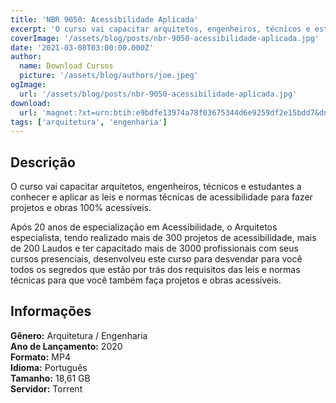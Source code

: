 ```yaml
---
title: 'NBR 9050: Acessibilidade Aplicada'
excerpt: 'O curso vai capacitar arquitetos, engenheiros, técnicos e estudantes a conhecer e aplicar as leis e normas técnicas de acessibilidade para fazer projetos e obras 100% acessíveis.  Após 20 anos de especialização em Acessibilidade, o Arquitetos especialista, tendo realizado mais de 300 projeto'
coverImage: '/assets/blog/posts/nbr-9050-acessibilidade-aplicada.jpg'
date: '2021-03-08T03:00:00.000Z'
author:
  name: Download Cursos
  picture: '/assets/blog/authors/joe.jpeg'
ogImage:
  url: '/assets/blog/posts/nbr-9050-acessibilidade-aplicada.jpg'
download:
  url: 'magnet:?xt=urn:btih:e9bdfe13974a78f03675344d6e9259df2e15bdd7&dn=NBR%209050%20-%20Acessibilidade%20Aplicada&tr=udp%3a%2f%2ftracker.openbittorrent.com%3a80%2fannounce&tr=udp%3a%2f%2ftracker.opentrackr.org%3a1337%2fannounce'
tags: ['arquitetura', 'engenharia']
---
```

<h2>Descrição</h2>
<p>O curso vai capacitar arquitetos, engenheiros, técnicos e estudantes a conhecer e aplicar as leis e normas técnicas de acessibilidade para fazer projetos e obras 100% acessíveis.</p><p>Após 20 anos de especialização em Acessibilidade, o Arquitetos especialista, tendo realizado mais de 300 projetos de acessibilidade, mais de 200 Laudos e ter capacitado mais de 3000 profissionais com seus cursos presenciais, desenvolveu este curso para desvendar para você todos os segredos que estão por trás dos requisitos das leis e normas técnicas para que você também faça projetos e obras acessíveis.</p><h2>Informações</h2><p><strong>Gênero:</strong> Arquitetura / Engenharia<br/> <strong>Ano de Lançamento:</strong> 2020<br/> <strong>Formato:</strong> MP4<br/> <strong>Idioma:</strong> Português<br/> <strong>Tamanho:</strong> 18,61 GB<br/> <strong>Servidor:</strong> Torrent</p>